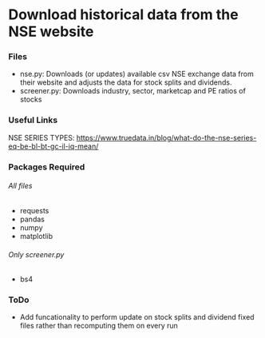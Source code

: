 # Download historical data from the NSE website

### Files
* nse.py: Downloads (or updates) available csv NSE exchange data from their website and adjusts the data for stock splits and dividends.
* screener.py: Downloads industry, sector, marketcap and PE ratios of stocks 

### Useful Links
NSE SERIES TYPES: https://www.truedata.in/blog/what-do-the-nse-series-eq-be-bl-bt-gc-il-iq-mean/

### Packages Required
###### All files
* requests
* pandas
* numpy
* matplotlib
###### Only screener.py
* bs4

### ToDo
* Add funcationality to perform update on stock splits and dividend fixed files rather than recomputing them on every run
